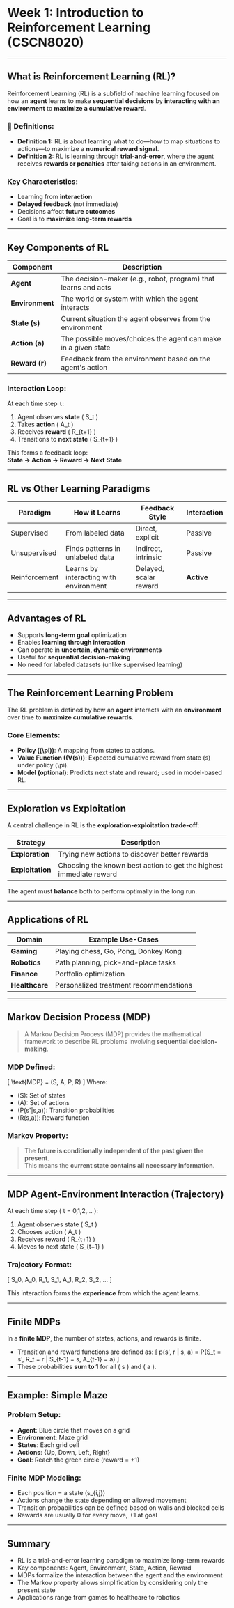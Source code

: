 
# Week 1: Introduction to Reinforcement Learning (CSCN8020)

---

## What is Reinforcement Learning (RL)?

Reinforcement Learning (RL) is a subfield of machine learning focused on how an **agent** learns to make **sequential decisions** by **interacting with an environment** to **maximize a cumulative reward**.

### 🔹 Definitions:
- **Definition 1:** RL is about learning what to do—how to map situations to actions—to maximize a **numerical reward signal**.
- **Definition 2:** RL is learning through **trial-and-error**, where the agent receives **rewards or penalties** after taking actions in an environment.

### Key Characteristics:
- Learning from **interaction**
- **Delayed feedback** (not immediate)
- Decisions affect **future outcomes**
- Goal is to **maximize long-term rewards**

---

## Key Components of RL

| Component   | Description |
|-------------|-------------|
| **Agent**        | The decision-maker (e.g., robot, program) that learns and acts |
| **Environment**  | The world or system with which the agent interacts |
| **State (s)**     | Current situation the agent observes from the environment |
| **Action (a)**    | The possible moves/choices the agent can make in a given state |
| **Reward (r)**    | Feedback from the environment based on the agent's action |

### Interaction Loop:
At each time step `t`:
1. Agent observes **state** \( S_t \)
2. Takes **action** \( A_t \)
3. Receives **reward** \( R_{t+1} \)
4. Transitions to **next state** \( S_{t+1} \)

This forms a feedback loop:  
**State → Action → Reward → Next State**

---

## RL vs Other Learning Paradigms

| Paradigm          | How it Learns                  | Feedback Style       | Interaction |
|------------------|-------------------------------|----------------------|-------------|
| Supervised       | From labeled data             | Direct, explicit     | Passive     |
| Unsupervised     | Finds patterns in unlabeled data | Indirect, intrinsic  | Passive     |
| Reinforcement    | Learns by interacting with environment | Delayed, scalar reward | **Active**     |

---

## Advantages of RL
- Supports **long-term goal** optimization
- Enables **learning through interaction**
- Can operate in **uncertain, dynamic environments**
- Useful for **sequential decision-making**
- No need for labeled datasets (unlike supervised learning)

---

## The Reinforcement Learning Problem

The RL problem is defined by how an **agent** interacts with an **environment** over time to **maximize cumulative rewards**.

### Core Elements:
- **Policy (\(\pi\))**: A mapping from states to actions.
- **Value Function (\(V(s)\))**: Expected cumulative reward from state \(s\) under policy \(\pi\).
- **Model (optional)**: Predicts next state and reward; used in model-based RL.

---

## Exploration vs Exploitation

A central challenge in RL is the **exploration-exploitation trade-off**:

| Strategy        | Description |
|----------------|-------------|
| **Exploration** | Trying new actions to discover better rewards |
| **Exploitation**| Choosing the known best action to get the highest immediate reward |

The agent must **balance** both to perform optimally in the long run.

---

## Applications of RL

| Domain     | Example Use-Cases |
|------------|-------------------|
| **Gaming**   | Playing chess, Go, Pong, Donkey Kong |
| **Robotics** | Path planning, pick-and-place tasks |
| **Finance**  | Portfolio optimization |
| **Healthcare** | Personalized treatment recommendations |

---

## Markov Decision Process (MDP)

> A Markov Decision Process (MDP) provides the mathematical framework to describe RL problems involving **sequential decision-making**.

### MDP Defined:
\[ \text{MDP} = (S, A, P, R) \]
Where:
- \(S\): Set of states
- \(A\): Set of actions
- \(P(s'|s,a)\): Transition probabilities
- \(R(s,a)\): Reward function

### Markov Property:
> The **future is conditionally independent of the past given the present**.  
This means the **current state contains all necessary information**.

---

## MDP Agent-Environment Interaction (Trajectory)

At each time step \( t = 0,1,2,... \):
1. Agent observes state \( S_t \)
2. Chooses action \( A_t \)
3. Receives reward \( R_{t+1} \)
4. Moves to next state \( S_{t+1} \)

### Trajectory Format:
\[ S_0, A_0, R_1, S_1, A_1, R_2, S_2, ... \]

This interaction forms the **experience** from which the agent learns.

---

## Finite MDPs

In a **finite MDP**, the number of states, actions, and rewards is finite.
- Transition and reward functions are defined as:
\[ p(s', r | s, a) = P(S_t = s', R_t = r | S_{t-1} = s, A_{t-1} = a) \]
- These probabilities **sum to 1** for all \( s \) and \( a \).

---

## Example: Simple Maze

### Problem Setup:
- **Agent**: Blue circle that moves on a grid
- **Environment**: Maze grid
- **States**: Each grid cell
- **Actions**: {Up, Down, Left, Right}
- **Goal**: Reach the green circle (reward = +1)

### Finite MDP Modeling:
- Each position = a state \(s_{i,j}\)
- Actions change the state depending on allowed movement
- Transition probabilities can be defined based on walls and blocked cells
- Rewards are usually 0 for every move, +1 at goal

---

## Summary

- RL is a trial-and-error learning paradigm to maximize long-term rewards
- Key components: Agent, Environment, State, Action, Reward
- MDPs formalize the interaction between the agent and the environment
- The Markov property allows simplification by considering only the present state
- Applications range from games to healthcare to robotics
